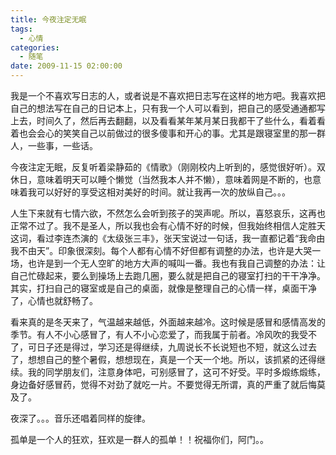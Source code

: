 ```yaml
---
title: 今夜注定无眠
tags:
  - 心情
categories:
  - 随笔
date: 2009-11-15 02:00:00
---
```


我是一个不喜欢写日志的人，或者说是不喜欢把日志写在这样的地方吧。我喜欢把自己的想法写在自己的日记本上，只有我一个人可以看到，把自己的感受通通都写上去，时间久了，然后再去翻翻，以及看看某年某月某日我都干了些什么，看着看着也会会心的笑笑自己以前做过的很多傻事和开心的事。尤其是跟寝室里的那一群人，一些事，一些话。

今夜注定无眠，反复听着梁静茹的《情歌》（刚刚校内上听到的，感觉很好听）。双休日，意味着明天可以睡个懒觉（当然我本人并不懒），意味着网是不断的，也意味着我可以好好的享受这相对美好的时间。就让我再一次的放纵自己。。。

人生下来就有七情六欲，不然怎么会听到孩子的哭声呢。所以，喜怒哀乐，这再也正常不过了。我不是圣人，所以我也会有心情不好的时候，但我始终相信人定胜天这词，看过李连杰演的《太级张三丰》，张天宝说过一句话，我一直都记着“我命由我不由天”。印象很深刻。每个人都有心情不好但都有调整的办法，也许是大哭一场，也许是到一个无人空旷的地方大声的喊叫一番。我也有我自己调整的办法：让自己忙碌起来，要么到操场上去跑几圈，要么就是把自己的寝室打扫的干干净净。其实，打扫自己的寝室或是自己的桌面，就像是整理自己的心情一样，桌面干净了，心情也就舒畅了。

<!-- more -->

看来真的是冬天来了，气温越来越低，外面越来越冷。这时候是感冒和感情高发的季节。有人不小心感冒了，有人不小心恋爱了，而我属于前者。冷风吹的我受不了，可日子还是得过，学习还是得继续，九周说长不长说短也不短，就这么过去了，想想自己的整个暑假，想想现在，真是一个天一个地。所以，该抓紧的还得继续。我的同学朋友们，注意身体吧，可别感冒了，这可不好受。平时多煅练煅练，身边备好感冒药，觉得不对劲了就吃一片。不要觉得无所谓，真的严重了就后悔莫及了。

夜深了。。。音乐还唱着同样的旋律。

孤单是一个人的狂欢，狂欢是一群人的孤单！！祝福你们，阿门。。
